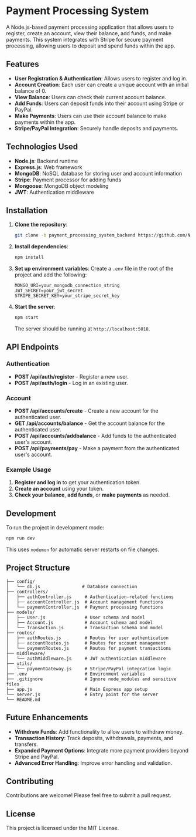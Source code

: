 # Payment Processing System

A Node.js-based payment processing application that allows users to register, create an account, view their balance, add funds, and make payments. This system integrates with Stripe for secure payment processing, allowing users to deposit and spend funds within the app.

## Features

- **User Registration & Authentication**: Allows users to register and log in.
- **Account Creation**: Each user can create a unique account with an initial balance of 0.
- **View Balance**: Users can check their current account balance.
- **Add Funds**: Users can deposit funds into their account using Stripe or PayPal.
- **Make Payments**: Users can use their account balance to make payments within the app.
- **Stripe/PayPal Integration**: Securely handle deposits and payments.

## Technologies Used

- **Node.js**: Backend runtime
- **Express.js**: Web framework
- **MongoDB**: NoSQL database for storing user and account information
- **Stripe**: Payment processor for adding funds
- **Mongoose**: MongoDB object modeling
- **JWT**: Authentication middleware

## Installation

1. **Clone the repository**:
   ```bash
   git clone -b payment_processing_system_backend https://github.com/Nazken04/fintech_portfolio.git
   ```

2. **Install dependencies**:
   ```bash
   npm install
   ```

3. **Set up environment variables**:
   Create a `.env` file in the root of the project and add the following:

   ```env
   MONGO_URI=your_mongodb_connection_string
   JWT_SECRET=your_jwt_secret
   STRIPE_SECRET_KEY=your_stripe_secret_key 
   ```

4. **Start the server**:
   ```bash
   npm start
   ```
   The server should be running at `http://localhost:5018`.

## API Endpoints

### Authentication

- **POST /api/auth/register** - Register a new user.
- **POST /api/auth/login** - Log in an existing user.

### Account

- **POST /api/accounts/create** - Create a new account for the authenticated user.
- **GET /api/accounts/balance** - Get the account balance for the authenticated user.
- **POST /api/accounts/addbalance** - Add funds to the authenticated user's account.
- **POST /api/payments/pay** - Make a payment from the authenticated user's account.

### Example Usage

1. **Register and log in** to get your authentication token.
2. **Create an account** using your token.
3. **Check your balance**, **add funds**, or **make payments** as needed.

## Development

To run the project in development mode:

```bash
npm run dev
```

This uses `nodemon` for automatic server restarts on file changes.

## Project Structure

```
├── config/
│   └── db.js                # Database connection
├── controllers/
│   ├── authController.js     # Authentication-related functions
│   ├── accountController.js  # Account management functions
│   └── paymentController.js  # Payment processing functions
├── models/
│   ├── User.js               # User schema and model
│   ├── Account.js            # Account schema and model
│   └── Transaction.js        # Transaction schema and model
├── routes/
│   ├── authRoutes.js         # Routes for user authentication
│   ├── accountRoutes.js      # Routes for account management
│   └── paymentRoutes.js      # Routes for payment transactions
├── middleware/
│   └── authMiddleware.js     # JWT authentication middleware
├── utils/
│   └── paymentGateway.js     # Stripe/PayPal integration logic
├── .env                      # Environment variables
├── .gitignore                # Ignore node_modules and sensitive files
├── app.js                    # Main Express app setup
└── server.js                 # Entry point for the server
└── README.md
```

## Future Enhancements

- **Withdraw Funds**: Add functionality to allow users to withdraw money.
- **Transaction History**: Track deposits, withdrawals, payments, and transfers.
- **Expanded Payment Options**: Integrate more payment providers beyond Stripe and PayPal.
- **Advanced Error Handling**: Improve error handling and validation.

## Contributing

Contributions are welcome! Please feel free to submit a pull request.

## License

This project is licensed under the MIT License.
